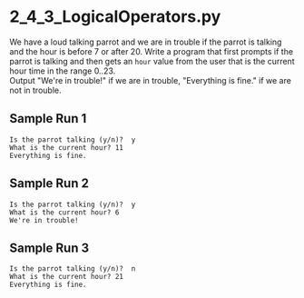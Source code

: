 # 2_4_3_LogicalOperators.py

We have a loud talking parrot and we are in trouble if the parrot is talking and the hour is before 7 or after 20. Write a program that first prompts if the parrot is talking and then gets an `hour` value from the user that is the current hour time in the range 0..23.   
Output "We're in trouble!" if we are in trouble, "Everything is fine." if we are not in trouble.

## Sample Run 1
```text
Is the parrot talking (y/n)?  y
What is the current hour? 11
Everything is fine.
```

## Sample Run 2
```text
Is the parrot talking (y/n)?  y
What is the current hour? 6
We're in trouble!
```

## Sample Run 3
```text
Is the parrot talking (y/n)?  n
What is the current hour? 21
Everything is fine.
```



